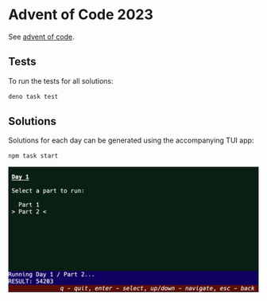 # Advent of Code 2023

See [advent of code](https://adventofcode.com/).

## Tests

To run the tests for all solutions:

```sh
deno task test
```

## Solutions

Solutions for each day can be generated using the accompanying TUI app:

```sh
npm task start
```

![TUI](docs/tui.png)
